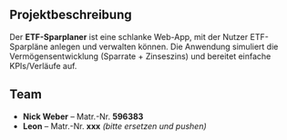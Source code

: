 ## Projektbeschreibung
Der **ETF-Sparplaner** ist eine schlanke Web-App, mit der Nutzer ETF-Sparpläne anlegen und verwalten können. 
Die Anwendung simuliert die Vermögensentwicklung (Sparrate + Zinseszins) und bereitet einfache KPIs/Verläufe auf.

## Team
- **Nick Weber** – Matr.-Nr. **596383**
- **Leon** – Matr.-Nr. **xxx** _(bitte ersetzen und pushen)_


